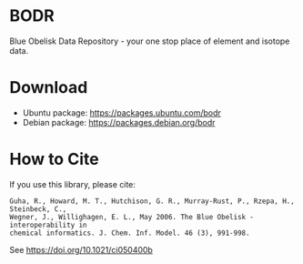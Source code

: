 BODR
====

Blue Obelisk Data Repository - your one stop place of element and isotope data.

Download
========

* Ubuntu package: https://packages.ubuntu.com/bodr
* Debian package: https://packages.debian.org/bodr

How to Cite
===========

If you use this library, please cite:

    Guha, R., Howard, M. T., Hutchison, G. R., Murray-Rust, P., Rzepa, H., Steinbeck, C.,
    Wegner, J., Willighagen, E. L., May 2006. The Blue Obelisk - interoperability in
    chemical informatics. J. Chem. Inf. Model. 46 (3), 991-998.

See https://doi.org/10.1021/ci050400b
